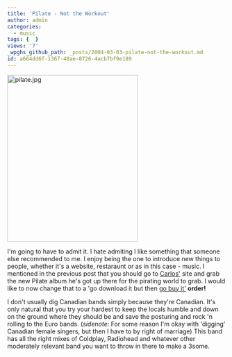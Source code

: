 ```yaml
---
title: 'Pilate - Not the Workout'
author: admin
categories:
  - music
tags: {  }
views: '7'
_wpghs_github_path: _posts/2004-03-03-pilate-not-the-workout.md
id: a664dd6f-1367-48ae-8726-4acb7bf9e189
---
```

<div><img alt="pilate.jpg" src="http://www.mennoboy.com/chris/archives/images/music/pilate.jpg" width="300" height="384" /></div>
<p>I'm going to have to admit it.  I hate admiting I like something that someone else recommended to me.  I enjoy being the one to introduce new things to people, whether it's a website, restaraunt or as in this case - music.  I mentioned in the previous post that you should go to <a href="http://bloglos.kicks-ass.net/">Carlos'</a> site and grab the new Pilate album he's got up there for the pirating world to grab.  I would like to now change that to a 'go download it but then <a HREF="http://www.amazon.ca/exec/obidos/ASIN/B0000CO14V/farawsoclos0a-20">go buy it'</a> <strong>order!</strong></p>
<p>I don't usually dig Canadian bands simply because they're Canadian.  It's only natural that you try your hardest to keep the locals humble and down on the ground where they should be and save the posturing and rock 'n rolling to the Euro bands.  (<i>sidenote:</i> For some reason I'm okay with 'digging' Canadian female singers, but then I have to by right of marriage)  This band has all the right mixes of Coldplay, Radiohead and whatever other moderately relevant band you want to throw in there to make a 3some.</p>
